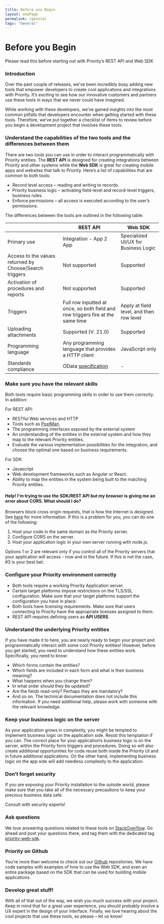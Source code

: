 ```yaml
---
title: Before you Begin
layout: onePage
permalink: /general
tags: "General"
---
```


<style type="text/css">
    
    ul {
        list-style-type: disc;
    }

    #main_content_wrap {
        font-size: 120%;
        width: 60%;
    }

</style>


# Before you Begin
Please read this before starting out with Priority’s REST API and Web SDK

### Introduction
Over the past couple of releases, we’ve been incredibly busy adding new tools that empower developers to create cool applications and integrations with Priority. It’s exciting to see how our innovative customers and partners use these tools in ways that we never could have imagined.

While working with these developers, we’ve gained insights into the most common pitfalls that developers encounter when getting started with these tools. Therefore, we’ve put together a checklist of items to review before you begin a development project that involves these tools.

### Understand the capabilities of the two tools and the differences between them

There are two tools you can use in order to interact programmatically with Priority entities. The **REST API** is designed for creating integrations between Priority and other systems while the **Web SDK** is great for creating mobile apps and websites that talk to Priority. Here’s a list of capabilities that are common to both tools:

*   Record level access – reading and writing to records.
*   Priority business logic – activating field-level and record-level triggers, business rules.
*   Enforce permissions – all access is executed according to the user’s permissions.


The differences between the tools are outlined in the following table:

|                 | REST API         | Web SDK       |
|--- | --- | --- | 
| Primary use | Integration - App 2 App | Specialized UI/UX for Business Logic |
| Access to the values returned by Choose/Search triggers | Not supported | Supported |
| Activation of procedures and reports | Not supported | Supported |
| Triggers | Full row inputted at once, so both field and row triggers fire at the same time | Apply at field level, and then row level |
| Uploading attachments | Supported (V. 21.0) | Supported |
| Programming language | Any programming language that provides a HTTP client | JavaScript only| 
| Standards compliance | OData [specification](https://docs.oasis-open.org/odata/odata/v4.0/odata-v4.0-part1-protocol.html) | - |



### Make sure you have the relevant skills
Both tools require basic programming skills in order to use them correctly. In addition:

For REST API: 
* RESTful Web services and HTTP
* Tools such as [PostMan](https://www.getpostman.com/).
* The programming interfaces exposed by the external system
* An understanding of the entities in the external system and how they map to the relevant Priority entities.
* Evaluate the various implementation possibilities for the integration, and choose the optimal one based on business requirements.

For SDK:
* Javascript
* Web development frameworks such as Angular or React.
* Ability to map the entities in the system being built to the matching Priority entities.

#### Help! I'm trying to use the SDK/REST API but my browser is giving me an error about CORS. What should I do?

Browsers block cross origin requests, that is how the Internet is designed. See [here](https://en.wikipedia.org/wiki/Same-origin_policy) for more information.
If this is a problem for you, you can do one of the following: 
1.  Host your code in the same domain as the Priority server.
2.  Configure CORS on the server.
3.  Host your application logic in your own server running with node.js.

Options 1 or 2 are relevant only if you control all of the Priority servers that your application will access - now and in the future.
If this is not the case, #3 is your best bet.


### Configure your Priority environment correctly
*   Both tools require a working Priority Application server.
*   Certain target platforms impose restrictions on the TLS/SSL configuration. Make sure that your target platforms support the configuration you have in place.
*   Both tools have licensing requirements. Make sure that users connecting to Priority have the appropriate licenses assigned to them.
*   REST API requires defining users as **API USERS**.

### Understand the underlying Priority entities

If you have made it to here, you are nearly ready to begin your project and programmatically interact with some cool Priority entities! However, before you get started, you need to understand how these entities work. Specifically, you need to know:
*   Which forms contain the entities?
*   Which fields are included in each form and what is their business meaning?
*   What happens when you change them?
*   In what order should they be updated?
*   Are the fields read-only? Perhaps they are mandatory?
*   And so on.
The technical documentation does not include this information. If you need additional help, please work with someone with the relevant knowledge.

### Keep your business logic on the server

As your application grows in complexity, you might be tempted to implement business logic on the application side. Resist this temptation if you can. The correct place for your application’s business logic is on the server, within the Priority form triggers and procedures. Doing so will also create additional opportunities for code reuse both inside the Priority UI and in  future additional applications. On the other hand, implementing business logic on the app side will add needless complexity to the application. 

### Don’t forget security

If you are exposing your Priority installation to the outside world, please make sure that you take all of the necessary precautions to keep your precious business data safe.

Consult with security experts!

### Ask questions

We love answering questions related to these tools on [StackOverflow](https://stackoverflow.com/). Go ahead and post your questions there, and tag them with the dedicated tag [priority-web-sdk](https://stackoverflow.com/questions/tagged/priority-web-sdk).

### Priority on Github

You're more than welcome to check out our [Github](https://github.com/PrioritySoftware) repositories. We have code samples with examples of how to use the Web SDK, and even an entire package based on the SDK that can be used for building mobile applications.

### Develop great stuff!

With all of that out of the way, we wish you much success with your project.
Keep in mind that for a great user experience, you should probably involve a UX expert in the design of your interface.
Finally, we love hearing about the cool projects that use these tools, so please – let us know!